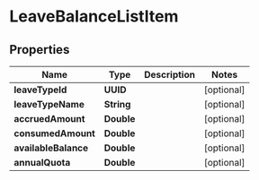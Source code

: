 

# LeaveBalanceListItem


## Properties

| Name | Type | Description | Notes |
|------------ | ------------- | ------------- | -------------|
|**leaveTypeId** | **UUID** |  |  [optional] |
|**leaveTypeName** | **String** |  |  [optional] |
|**accruedAmount** | **Double** |  |  [optional] |
|**consumedAmount** | **Double** |  |  [optional] |
|**availableBalance** | **Double** |  |  [optional] |
|**annualQuota** | **Double** |  |  [optional] |



